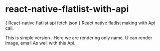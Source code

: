 # react-native-flatlist-with-api
{ React-native flatlist api fetch json }
React native flatlist making with Api call.

This is simple version . Here we are rendering only name. U can render Image, email As well with this Api.
